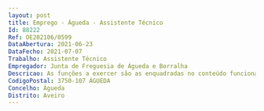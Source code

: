 ```yaml
--- 
layout: post
title: Emprego - Águeda - Assistente Técnico
Id: 88222
Ref: OE202106/0599
DataAbertura: 2021-06-23
DataFecho: 2021-07-07
Trabalho: Assistente Técnico
Empregador: Junta de Freguesia de Águeda e Borralha
Descricao: As funções a exercer são as enquadradas no conteúdo funcional da carreira e categoria de assistente técnico, constantes no anexo à LTFP e às quais corresponde o grau de complexidade funcional 2  e as funções que provêm da atribuição, competência ou atividade do posto de trabalho (atendimento ao público  atendimento e serviços no âmbito do Espaço Cidadão  expediente geral e arquivo  realização de procedimentos e processos administrativos e de contabilidade  apoio aos órgãos autárquicos  apoio a atividades diversas).
CodigoPostal: 3750-107 ÁGUEDA
Concelho: Águeda
Distrito: Aveiro
--- 
```

